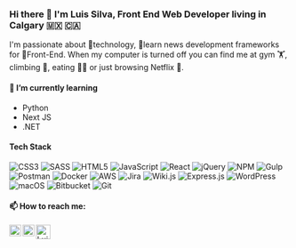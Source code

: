 ### Hi there 👋 I'm Luis Silva, Front End Web Developer living in Calgary 🇲🇽 🇨🇦 

I'm passionate about 👾technology, 🧠learn news development frameworks for 🤘Front-End. When my computer is turned off you can find me at gym 🏋, climbing 🧗, eating 🍕🌮 or just browsing Netflix 📼.

#### 🌱 I’m currently learning

- Python
- Next JS
- .NET

#### Tech Stack

![CSS3](https://img.shields.io/badge/css3-%231572B6.svg?style=for-the-badge&logo=css3&logoColor=white) ![SASS](https://img.shields.io/badge/SASS-hotpink.svg?style=for-the-badge&logo=SASS&logoColor=white) ![HTML5](https://img.shields.io/badge/html5-%23E34F26.svg?style=for-the-badge&logo=html5&logoColor=white) ![JavaScript](https://img.shields.io/badge/javascript-%23323330.svg?style=for-the-badge&logo=javascript&logoColor=%23F7DF1E) ![React](https://img.shields.io/badge/react-%2320232a.svg?style=for-the-badge&logo=react&logoColor=%2361DAFB) ![jQuery](https://img.shields.io/badge/jquery-%230769AD.svg?style=for-the-badge&logo=jquery&logoColor=white) ![NPM](https://img.shields.io/badge/NPM-%23000000.svg?style=for-the-badge&logo=npm&logoColor=white) ![Gulp](https://img.shields.io/badge/GULP-%23CF4647.svg?style=for-the-badge&logo=gulp&logoColor=white) ![Postman](https://img.shields.io/badge/Postman-FF6C37?style=for-the-badge&logo=postman&logoColor=white) ![Docker](https://img.shields.io/badge/docker-%230db7ed.svg?style=for-the-badge&logo=docker&logoColor=white) ![AWS](https://img.shields.io/badge/AWS-%23FF9900.svg?style=for-the-badge&logo=amazon-aws&logoColor=white) ![Jira](https://img.shields.io/badge/jira-%230A0FFF.svg?style=for-the-badge&logo=jira&logoColor=white) ![Wiki.js](https://img.shields.io/badge/wiki.js-%231976D2.svg?style=for-the-badge&logo=wikidotjs&logoColor=white) ![Express.js](https://img.shields.io/badge/express.js-%23404d59.svg?style=for-the-badge&logo=express&logoColor=%2361DAFB) ![WordPress](https://img.shields.io/badge/WordPress-%23117AC9.svg?style=for-the-badge&logo=WordPress&logoColor=white) ![macOS](https://img.shields.io/badge/mac%20os-000000?style=for-the-badge&logo=macos&logoColor=F0F0F0) ![Bitbucket](https://img.shields.io/badge/bitbucket-%230047B3.svg?style=for-the-badge&logo=bitbucket&logoColor=white) ![Git](https://img.shields.io/badge/git-%23F05033.svg?style=for-the-badge&logo=git&logoColor=white) 

#### 📫 How to reach me:

<a href="https://www.linkedin.com/in/luis-silva-es"><img align="left" src="https://raw.githubusercontent.com/yushi1007/yushi1007/main/images/linkedin.svg" alt="Luis Silva | LinkedIn" width="21px"/></a>
<a href="https://www.instagram.com/luissies/"><img align="left" src="https://raw.githubusercontent.com/yushi1007/yushi1007/main/images/instagram.svg" alt="Luis Silva | Instagram" width="21px"/></a>
<a href="mailto:siel_alb@hotmail.com"><img align="left" src="https://as2.ftcdn.net/v2/jpg/02/72/55/37/1000_F_272553787_qhWvZXS2NYxrDRpW6n5IdYBXaCKF3wZj.jpg" alt="Luis Silva | Mail" width="26px"/></a>
</br>



<!--
**luisSilvaEs/luisSilvaEs** is a ✨ _special_ ✨ repository because its `README.md` (this file) appears on your GitHub profile.

Here are some ideas to get you started:

- 🔭 I’m currently working on ...
- 🌱 I’m currently learning ...
- 👯 I’m looking to collaborate on ...
- 🤔 I’m looking for help with ...
- 💬 Ask me about ...
- 📫 How to reach me: ...
- 😄 Pronouns: ...
- ⚡ Fun fact: ...
-->
